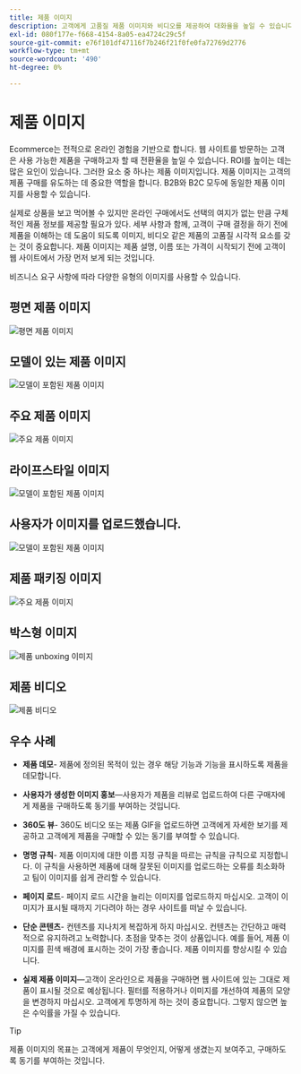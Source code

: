 ```yaml
---
title: 제품 이미지
description: 고객에게 고품질 제품 이미지와 비디오를 제공하여 대화율을 높일 수 있습니다.
exl-id: 080f177e-f668-4154-8a05-ea4724c29c5f
source-git-commit: e76f101df47116f7b246f21f0fe0fa72769d2776
workflow-type: tm+mt
source-wordcount: '490'
ht-degree: 0%

---
```


# 제품 이미지

Ecommerce는 전적으로 온라인 경험을 기반으로 합니다. 웹 사이트를 방문하는 고객은 사용 가능한 제품을 구매하고자 할 때 전환율을 높일 수 있습니다. ROI를 높이는 데는 많은 요인이 있습니다. 그러한 요소 중 하나는 제품 이미지입니다. 제품 이미지는 고객의 제품 구매를 유도하는 데 중요한 역할을 합니다. B2B와 B2C 모두에 동일한 제품 이미지를 사용할 수 있습니다.

실제로 상품을 보고 먹어볼 수 있지만 온라인 구매에서도 선택의 여지가 없는 만큼 구체적인 제품 정보를 제공할 필요가 있다. 세부 사항과 함께, 고객이 구매 결정을 하기 전에 제품을 이해하는 데 도움이 되도록 이미지, 비디오 같은 제품의 고품질 시각적 요소를 갖는 것이 중요합니다. 제품 이미지는 제품 설명, 이름 또는 가격이 시작되기 전에 고객이 웹 사이트에서 가장 먼저 보게 되는 것입니다.

비즈니스 요구 사항에 따라 다양한 유형의 이미지를 사용할 수 있습니다.

## 평면 제품 이미지

![평면 제품 이미지](../../assets/playbooks/product-image-flat.png)

## 모델이 있는 제품 이미지

![모델이 포함된 제품 이미지](../../assets/playbooks/product-image-model.png)

## 주요 제품 이미지

![주요 제품 이미지](../../assets/playbooks/product-image-feature.png)

## 라이프스타일 이미지

![모델이 포함된 제품 이미지](../../assets/playbooks/product-image-lifestyle.png)

## 사용자가 이미지를 업로드했습니다.

![모델이 포함된 제품 이미지](../../assets/playbooks/product-image-user-upload.png)

## 제품 패키징 이미지

![주요 제품 이미지](../../assets/playbooks/product-image-packaging.png)

## 박스형 이미지

![제품 unboxing 이미지](../../assets/playbooks/product-image-unboxing.png)

## 제품 비디오

![제품 비디오](../../assets/playbooks/product-video.png)

## 우수 사례

- **제품 데모**- 제품에 정의된 목적이 있는 경우 해당 기능과 기능을 표시하도록 제품을 데모합니다.

- **사용자가 생성한 이미지 홍보**—사용자가 제품을 리뷰로 업로드하여 다른 구매자에게 제품을 구매하도록 동기를 부여하는 것입니다.

- **360도 뷰**- 360도 비디오 또는 제품 GIF을 업로드하면 고객에게 자세한 보기를 제공하고 고객에게 제품을 구매할 수 있는 동기를 부여할 수 있습니다.

- **명명 규칙**- 제품 이미지에 대한 이름 지정 규칙을 따르는 규칙을 규칙으로 지정합니다. 이 규칙을 사용하면 제품에 대해 잘못된 이미지를 업로드하는 오류를 최소화하고 팀이 이미지를 쉽게 관리할 수 있습니다.

- **페이지 로드**- 페이지 로드 시간을 늘리는 이미지를 업로드하지 마십시오. 고객이 이미지가 표시될 때까지 기다려야 하는 경우 사이트를 떠날 수 있습니다.

- **단순 콘텐츠**- 컨텐츠를 지나치게 복잡하게 하지 마십시오. 컨텐츠는 간단하고 매력적으로 유지하려고 노력합니다. 초점을 맞추는 것이 상품입니다. 예를 들어, 제품 이미지를 흰색 배경에 표시하는 것이 가장 좋습니다. 제품 이미지를 향상시킬 수 있습니다.

- **실제 제품 이미지**—고객이 온라인으로 제품을 구매하면 웹 사이트에 있는 그대로 제품이 표시될 것으로 예상됩니다. 필터를 적용하거나 이미지를 개선하여 제품의 모양을 변경하지 마십시오. 고객에게 투명하게 하는 것이 중요합니다. 그렇지 않으면 높은 수익률을 가질 수 있습니다.

>[!TIP]
>
>제품 이미지의 목표는 고객에게 제품이 무엇인지, 어떻게 생겼는지 보여주고, 구매하도록 동기를 부여하는 것입니다.
